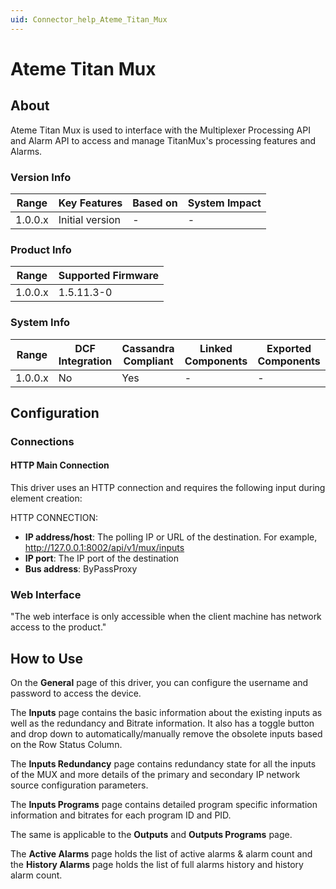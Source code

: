 ```yaml
---
uid: Connector_help_Ateme_Titan_Mux
---
```


# Ateme Titan Mux

## About

Ateme Titan Mux is used to interface with the Multiplexer Processing API and Alarm API to access and manage TitanMux's processing features and Alarms.

### Version Info

| **Range** | **Key Features** | **Based on** | **System Impact** |
|-----------|------------------|--------------|-------------------|
| 1.0.0.x   | Initial version  | \-           | \-                |

### Product Info

| **Range** | **Supported Firmware** |
|-----------|------------------------|
| 1.0.0.x   | 1.5.11.3-0             |

### System Info

| **Range** | **DCF Integration** | **Cassandra Compliant** | **Linked Components** | **Exported Components** |
|-----------|---------------------|-------------------------|-----------------------|-------------------------|
| 1.0.0.x   | No                  | Yes                     | \-                    | \-                      |

## Configuration

### Connections

#### HTTP Main Connection

This driver uses an HTTP connection and requires the following input during element creation:

HTTP CONNECTION:

- **IP address/host**: The polling IP or URL of the destination. For example, http://127.0.0.1:8002/api/v1/mux/inputs
- **IP port**: The IP port of the destination
- **Bus address**: ByPassProxy


### Web Interface

"The web interface is only accessible when the client machine has network access to the product."

## How to Use

On the **General** page of this driver, you can configure the username and password to access the device.

The **Inputs** page contains the basic information about the existing inputs as well as the redundancy and Bitrate information. It also has a toggle button and drop down to automatically/manually remove the obsolete inputs based on the Row Status Column.

The **Inputs Redundancy** page contains redundancy state for all the inputs of the MUX and more details of the primary and secondary IP network source configuration parameters.

The **Inputs Programs** page contains detailed program specific information information and bitrates for each program ID and PID.

The same is applicable to the **Outputs** and **Outputs Programs** page.

The **Active Alarms** page holds the list of active alarms & alarm count and the **History Alarms** page holds the list of full alarms history and history alarm count.
